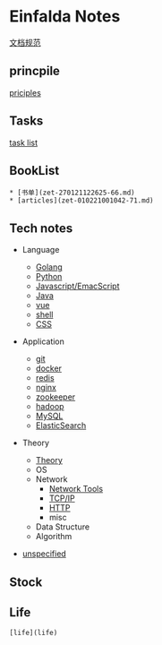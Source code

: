 # Einfalda Notes
  [文档规范](zet-010221164751-73.md)
## princpile
  [priciples](priciples)

## Tasks
  [task list](task-list)

## BookList
	* [书单](zet-270121122625-66.md)
	* [articles](zet-010221001042-71.md)

## Tech notes
* Language
	* [Golang](zet-310121131409-66.md)
	* [Python](zet-310121135923-71.md)
	* [Javascript/EmacScript](zet-010221201023-75.md)
	* [Java](zet-010221201057-75.md)
	* [vue](zet-310121190616-70.md)
	* [shell](zet-310121190714-70.md)
	* [CSS](210202-1732.md)

* Application
	* [git](zet-310121123614-65.md)
	* [docker](zet-280121172134-66.md)
	* [redis](zet-310121121417-65.md)
	* [nginx](zet-310121122541-65.md)
	* [zookeeper](zet-310121123430-65.md)
	* [hadoop](zet-310121140733-71.md)
	* [MySQL](zet-310121140846-71.md)
	* [ElasticSearch](210203-1047.md)

* Theory
	* [Theory](210202-1736.md)
	* OS
	* Network
		* [Network Tools](210202-1726.md)
		* [TCP/IP](zet-010221162407-73.md)
		* [HTTP](zet-020221161959-75.md)
		* misc
	* Data Structure
	* Algorithm
* [unspecified](210202-1737.md)


## Stock

## Life
	[life](life)
